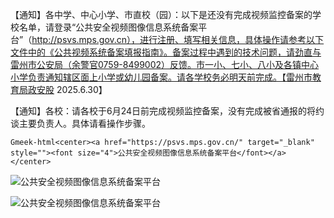 【通知】各中学、中心小学、市直校（园）：以下是还没有完成视频监控备案的学校名单，请登录“公共安全视频图像信息系统备案平台”（http://psvs.mps.gov.cn），进行注册、填写相关信息，具体操作请参考以下文件中的《公共视频系统备案填报指南》。备案过程中遇到的技术问题，请劲直与雷州市公安局（余警官0759-8499002）反馈。市一小、七小、八小及各镇中心小学负责通知辖区面上小学或幼儿园备案。请各学校务必明天前完成。【雷州市教育局政安股 2025.6.30】

【通知】各校：请各校于6月24日前完成视频监控备案，没有完成被省通报的将约谈主要负责人。具体请看操作步骤。

`Gmeek-html<center><a href="https://psvs.mps.gov.cn/" target="_blank" style=""><font size="4">公共安全视频图像信息系统备案平台</font></a></center>`

![公共安全视频图像信息系统备案平台](/assets/file/2025/06/2025062504.webp)

![公共安全视频图像信息系统备案平台](/assets/file/2025/06/公共安全视频图像信息系统备案平台.webp)